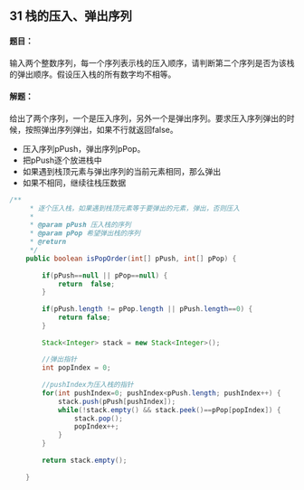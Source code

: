 ## 31 栈的压入、弹出序列

#### 题目：

输入两个整数序列，每一个序列表示栈的压入顺序，请判断第二个序列是否为该栈的弹出顺序。假设压入栈的所有数字均不相等。

#### 解题：

给出了两个序列，一个是压入序列，另外一个是弹出序列。要求压入序列弹出的时候，按照弹出序列弹出，如果不行就返回false。



- 压入序列pPush，弹出序列pPop。
- 把pPush逐个放进栈中
- 如果遇到栈顶元素与弹出序列的当前元素相同，那么弹出
- 如果不相同，继续往栈压数据



```java
/**
	 * 逐个压入栈，如果遇到栈顶元素等于要弹出的元素，弹出，否则压入
	 * 
	 * @param pPush 压入栈的序列
	 * @param pPop 希望弹出栈的序列
	 * @return
	 */
	public boolean isPopOrder(int[] pPush, int[] pPop) {
		
		if(pPush==null || pPop==null) {
			return  false;
		}
		
		if(pPush.length != pPop.length || pPush.length==0) {
			return false;
		}
		
		Stack<Integer> stack = new Stack<Integer>();
		
		//弹出指针
		int popIndex = 0;
		
		//pushIndex为压入栈的指针
		for(int pushIndex=0; pushIndex<pPush.length; pushIndex++) {
			stack.push(pPush[pushIndex]);
			while(!stack.empty() && stack.peek()==pPop[popIndex]) {
				stack.pop();
				popIndex++;
			}
		}
		
		return stack.empty();
		
	} 
```

